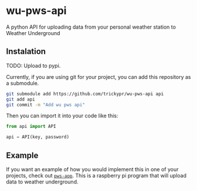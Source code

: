 # wu-pws-api
A python API for uploading data from your personal weather station to Weather Underground

## Instalation
TODO: Upload to pypi.

Currently, if you are using git for your project, you can add this repository as a submodule. 

``` sh
git submodule add https://github.com/trickypr/wu-pws-api api
git add api
git commit -m "Add wu pws api"
```

Then you can import it into your code like this:

``` python
from api import API

api = API(key, password)
```

## Example
If you want an example of how you would implement this in one of your projects, check out [`pws-app`](https://github.com/trickypr/pws-app). This is a raspberry pi program that will upload data to weather underground.

